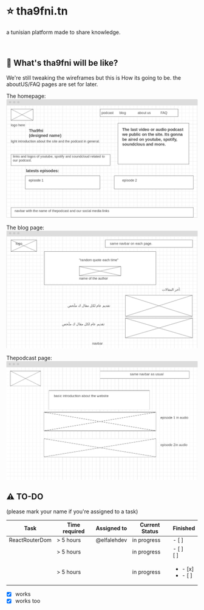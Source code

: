 # :star: tha9fni.tn
a tunisian platform made to share knowledge.

<br />

## :rocket: What's tha9fni will be like? 
We're still tweaking the wireframes but this is How its going to be. the aboutUS/FAQ pages are set for later.


The homepage:
![homepage](homepage_tha9fni.png)


The blog page:
![blogpage](blog_tha9fni.png)

Thepodcast page:
![podcast](podcast_tha9fni.png)


## :warning: TO-DO
(please mark your name if you're assigned to a task)

| Task           | Time required | Assigned to   | Current Status | Finished | 
|----------------|---------------|---------------|----------------|-----------|
| ReactRouterDom | > 5 hours     | @elfalehdev   | in progress | - [ ] 
|                | > 5 hours     |               | in progress | - [ ] <br/>[ ] 
|                | > 5 hours     |               | in progress | <ul><li>- [x] </li><li>- [ ] </li></ul>

- [x] works
- [x] works too
